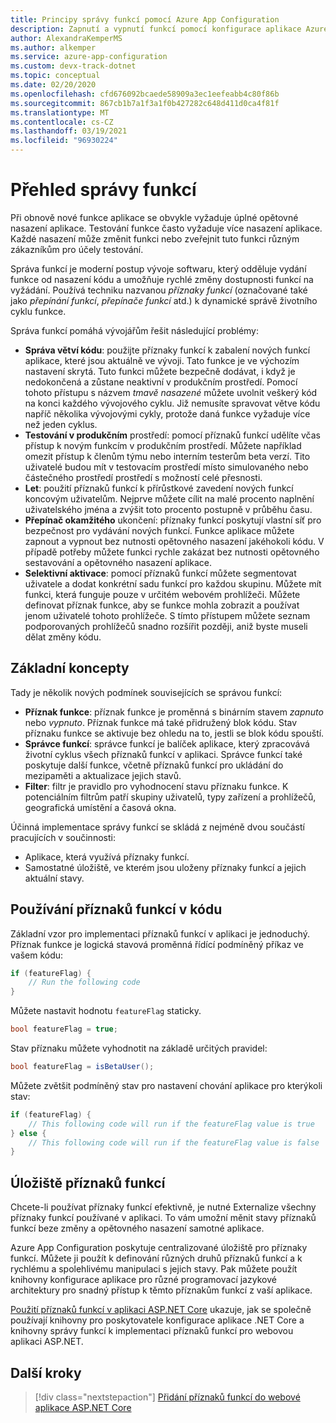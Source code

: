 ```yaml
---
title: Principy správy funkcí pomocí Azure App Configuration
description: Zapnutí a vypnutí funkcí pomocí konfigurace aplikace Azure
author: AlexandraKemperMS
ms.author: alkemper
ms.service: azure-app-configuration
ms.custom: devx-track-dotnet
ms.topic: conceptual
ms.date: 02/20/2020
ms.openlocfilehash: cfd676092bcaede58909a3ec1eefeabb4c80f86b
ms.sourcegitcommit: 867cb1b7a1f3a1f0b427282c648d411d0ca4f81f
ms.translationtype: MT
ms.contentlocale: cs-CZ
ms.lasthandoff: 03/19/2021
ms.locfileid: "96930224"
---
```

# <a name="feature-management-overview"></a>Přehled správy funkcí

Při obnově nové funkce aplikace se obvykle vyžaduje úplné opětovné nasazení aplikace. Testování funkce často vyžaduje více nasazení aplikace.  Každé nasazení může změnit funkci nebo zveřejnit tuto funkci různým zákazníkům pro účely testování.  

Správa funkcí je moderní postup vývoje softwaru, který odděluje vydání funkce od nasazení kódu a umožňuje rychlé změny dostupnosti funkcí na vyžádání. Používá techniku nazvanou *příznaky funkcí* (označované také jako *přepínání funkcí*, *přepínače funkcí* atd.) k dynamické správě životního cyklu funkce.

Správa funkcí pomáhá vývojářům řešit následující problémy:

* **Správa větví kódu**: použijte příznaky funkcí k zabalení nových funkcí aplikace, které jsou aktuálně ve vývoji. Tato funkce je ve výchozím nastavení skrytá. Tuto funkci můžete bezpečně dodávat, i když je nedokončená a zůstane neaktivní v produkčním prostředí. Pomocí tohoto přístupu s názvem *tmavě nasazené* můžete uvolnit veškerý kód na konci každého vývojového cyklu. Již nemusíte spravovat větve kódu napříč několika vývojovými cykly, protože daná funkce vyžaduje více než jeden cyklus.
* **Testování v produkčním** prostředí: pomocí příznaků funkcí udělíte včas přístup k novým funkcím v produkčním prostředí. Můžete například omezit přístup k členům týmu nebo interním testerům beta verzí. Tito uživatelé budou mít v testovacím prostředí místo simulovaného nebo částečného prostředí prostředí s možností celé přesnosti.
* **Let**: použití příznaků funkcí k přírůstkové zavedení nových funkcí koncovým uživatelům. Nejprve můžete cílit na malé procento naplnění uživatelského jména a zvýšit toto procento postupně v průběhu času.
* **Přepínač okamžitého** ukončení: příznaky funkcí poskytují vlastní síť pro bezpečnost pro vydávání nových funkcí. Funkce aplikace můžete zapnout a vypnout bez nutnosti opětovného nasazení jakéhokoli kódu. V případě potřeby můžete funkci rychle zakázat bez nutnosti opětovného sestavování a opětovného nasazení aplikace.
* **Selektivní aktivace**: pomocí příznaků funkcí můžete segmentovat uživatele a dodat konkrétní sadu funkcí pro každou skupinu. Můžete mít funkci, která funguje pouze v určitém webovém prohlížeči. Můžete definovat příznak funkce, aby se funkce mohla zobrazit a používat jenom uživatelé tohoto prohlížeče. S tímto přístupem můžete seznam podporovaných prohlížečů snadno rozšířit později, aniž byste museli dělat změny kódu.

## <a name="basic-concepts"></a>Základní koncepty

Tady je několik nových podmínek souvisejících se správou funkcí:

* **Příznak funkce**: příznak funkce je proměnná s binárním stavem *zapnuto* nebo *vypnuto*. Příznak funkce má také přidružený blok kódu. Stav příznaku funkce se aktivuje bez ohledu na to, jestli se blok kódu spouští.
* **Správce funkcí**: správce funkcí je balíček aplikace, který zpracovává životní cyklus všech příznaků funkcí v aplikaci. Správce funkcí také poskytuje další funkce, včetně příznaků funkcí pro ukládání do mezipaměti a aktualizace jejich stavů.
* **Filter**: filtr je pravidlo pro vyhodnocení stavu příznaku funkce. K potenciálním filtrům patří skupiny uživatelů, typy zařízení a prohlížečů, geografická umístění a časová okna.

Účinná implementace správy funkcí se skládá z nejméně dvou součástí pracujících v součinnosti:

* Aplikace, která využívá příznaky funkcí.
* Samostatné úložiště, ve kterém jsou uloženy příznaky funkcí a jejich aktuální stavy.

## <a name="using-feature-flags-in-your-code"></a>Používání příznaků funkcí v kódu

Základní vzor pro implementaci příznaků funkcí v aplikaci je jednoduchý. Příznak funkce je logická stavová proměnná řídící podmíněný příkaz ve vašem kódu:

```csharp
if (featureFlag) {
    // Run the following code
}
```

Můžete nastavit hodnotu `featureFlag` staticky.

```csharp
bool featureFlag = true;
```

Stav příznaku můžete vyhodnotit na základě určitých pravidel:

```csharp
bool featureFlag = isBetaUser();
```

Můžete zvětšit podmíněný stav pro nastavení chování aplikace pro kterýkoli stav:

```csharp
if (featureFlag) {
    // This following code will run if the featureFlag value is true
} else {
    // This following code will run if the featureFlag value is false
}
```

## <a name="feature-flag-repository"></a>Úložiště příznaků funkcí

Chcete-li používat příznaky funkcí efektivně, je nutné Externalize všechny příznaky funkcí používané v aplikaci. To vám umožní měnit stavy příznaků funkcí beze změny a opětovného nasazení samotné aplikace.

Azure App Configuration poskytuje centralizované úložiště pro příznaky funkcí. Můžete ji použít k definování různých druhů příznaků funkcí a k rychlému a spolehlivému manipulaci s jejich stavy. Pak můžete použít knihovny konfigurace aplikace pro různé programovací jazykové architektury pro snadný přístup k těmto příznakům funkcí z vaší aplikace.

[Použití příznaků funkcí v aplikaci ASP.NET Core](./use-feature-flags-dotnet-core.md) ukazuje, jak se společně používají knihovny pro poskytovatele konfigurace aplikace .NET Core a knihovny správy funkcí k implementaci příznaků funkcí pro webovou aplikaci ASP.NET.

## <a name="next-steps"></a>Další kroky

> [!div class="nextstepaction"]
> [Přidání příznaků funkcí do webové aplikace ASP.NET Core](./quickstart-feature-flag-aspnet-core.md)  

